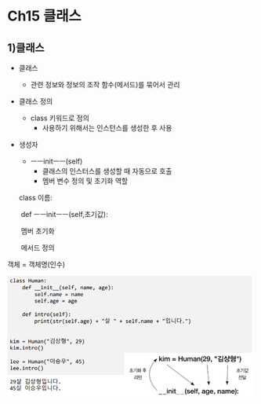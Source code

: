 # Ch15 클래스

## 1)클래스

- 클래스
  - 관련 정보와 정보의 조작 함수(메서드)를 묶어서 관리



- 클래스 정의
  - class 키워드로 정의
    - 사용하기 위해서는 인스턴스를 생성한 후 사용



- 생성자

  - ㅡㅡinitㅡㅡ(self)
    - 클래스의 인스터스를 생성할 때 자동으로 호출
    - 멤버 변수 정의 및 초기화 역할

  class 이름:

  ​	def ㅡㅡinitㅡㅡ(self,초기값):

  ​		멤버 초기화

  ​	메서드 정의

객체 = 객체명(인수)

![image-20210111220345998](python_ch15.assets/image-20210111220345998.png)

